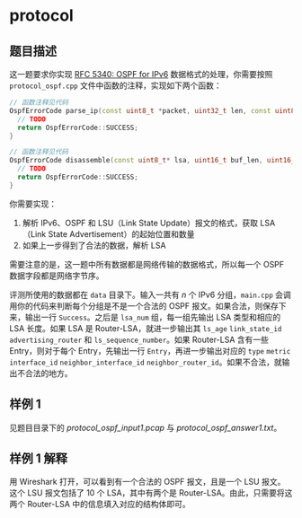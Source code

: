 # protocol

## 题目描述

这一题要求你实现 [RFC 5340: OSPF for IPv6](https://datatracker.ietf.org/doc/html/rfc5340/) 数据格式的处理，你需要按照 `protocol_ospf.cpp` 文件中函数的注释，实现如下两个函数：

```cpp
// 函数注释见代码
OspfErrorCode parse_ip(const uint8_t *packet, uint32_t len, const uint8_t **lsa_start, int *lsa_num) {
  // TODO
  return OspfErrorCode::SUCCESS;
}

// 函数注释见代码
OspfErrorCode disassemble(const uint8_t* lsa, uint16_t buf_len, uint16_t *len, RouterLsa *output) {
  // TODO
  return OspfErrorCode::SUCCESS;
}
```

你需要实现：

1. 解析 IPv6、OSPF 和 LSU（Link State Update）报文的格式，获取 LSA（Link State Advertisement）的起始位置和数量
2. 如果上一步得到了合法的数据，解析 LSA

需要注意的是，这一题中所有数据都是网络传输的数据格式，所以每一个 OSPF 数据字段都是网络字节序。

评测所使用的数据都在 `data` 目录下。输入一共有 $n$ 个 IPv6 分组，`main.cpp` 会调用你的代码来判断每个分组是不是一个合法的 OSPF 报文。如果合法，则保存下来，输出一行 `Success`。之后是 `lsa_num` 组，每一组先输出 LSA 类型和相应的 LSA 长度。如果 LSA 是 Router-LSA，就进一步输出其 `ls_age` `link_state_id` `advertising_router` 和 `ls_sequence_number`。如果 Router-LSA 含有一些 Entry，则对于每个 Entry，先输出一行 `Entry`，再进一步输出对应的 `type` `metric` `interface_id` `neighbor_interface_id` `neighbor_router_id`。如果不合法，就输出不合法的地方。

## 样例 1

见题目目录下的 *protocol_ospf_input1.pcap* 与 *protocol_ospf_answer1.txt*。

## 样例 1 解释

用 Wireshark 打开，可以看到有一个合法的 OSPF 报文，且是一个 LSU 报文。这个 LSU 报文包括了 10 个 LSA，其中有两个是 Router-LSA。由此，只需要将这两个 Router-LSA 中的信息填入对应的结构体即可。
